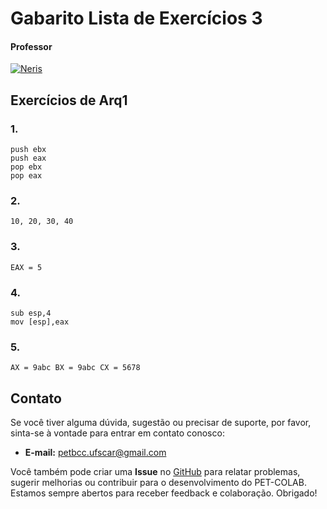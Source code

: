 # Gabarito Lista de Exercícios 3

#### Professor
[![Neris](https://img.shields.io/badge/Luciano_Neris-%2300599C.svg?style=for-the-badge&logo=GoogleScholar&logoColor=white)](https://site.dc.ufscar.br/docente/5cee7e5d48365a001679f750)

## Exercícios de Arq1

### 1.
    push ebx
    push eax
    pop ebx
    pop eax

### 2.
    10, 20, 30, 40

### 3.
    EAX = 5

### 4.
    sub esp,4
    mov [esp],eax

### 5.
    AX = 9abc BX = 9abc CX = 5678


## Contato

Se você tiver alguma dúvida, sugestão ou precisar de suporte, por favor, sinta-se à vontade para entrar em contato conosco:

- **E-mail:** petbcc.ufscar@gmail.com

Você também pode criar uma **Issue** no [GitHub](https://github.com/petbccufscar/pet-colab/issues) para relatar problemas, sugerir melhorias ou contribuir para o desenvolvimento do PET-COLAB. Estamos sempre abertos para receber feedback e colaboração. Obrigado!
